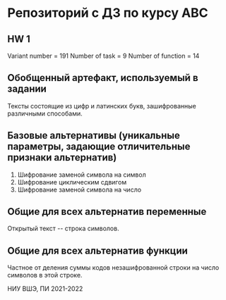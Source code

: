 # Репозиторий с ДЗ по курсу АВС

## HW 1
Variant number = 191
Number of task = 9
Number of function = 14

## Обобщенный артефакт, используемый в задании 
Тексты состоящие из цифр и латинских букв, зашифрованные различными способами.
## Базовые альтернативы (уникальные параметры, задающие отличительные признаки альтернатив)
1. Шифрование заменой символа на символ
2. Шифрование циклическим сдвигом
3. Шифрование заменой символа на число

## Общие для всех альтернатив переменные
Открытый текст -- строка символов.

## Общие для всех альтернатив функции
Частное от деления суммы кодов незашифрованной строки на число символов в этой строке.

НИУ ВШЭ, ПИ 2021-2022